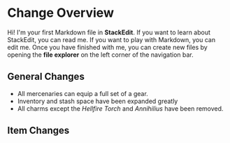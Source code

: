 # Change Overview

Hi! I'm your first Markdown file in **StackEdit**. If you want to learn about StackEdit, you can read me. If you want to play with Markdown, you can edit me. Once you have finished with me, you can create new files by opening the **file explorer** on the left corner of the navigation bar.


## General Changes

- All mercenaries can equip a full set of a gear.
- Inventory and stash space have been expanded greatly
- All charms except the *Hellfire Torch* and *Annihilius* have been removed.

## Item Changes
